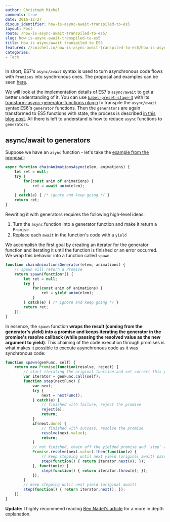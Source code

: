 ```yaml
---
author: Christoph Michel
comments: true
date: 2016-12-27
disqus_identifier: how-is-async-await-transpiled-to-es5
layout: Post
route: /how-is-async-await-transpiled-to-es5/
slug: how-is-async-await-transpiled-to-es5
title: How is async/await transpiled to ES5
featured: //cmichel.io/how-is-async-await-transpiled-to-es5/how-is-async-await-transpiled.png
categories:
- Tech
---
```


In short, ES7's `async/await` syntax is used to turn asynchronous code flows with `Promises` into synchronous ones.
The proposal and examples can be seen [here](https://tc39.github.io/ecmascript-asyncawait/).

We will look at the implementation details of ES7's `async/await` to get a better understanding of it.
You can use [`babel-preset-stage-3`](https://babeljs.io/docs/plugins/preset-stage-3/) with its [transform-async-generator-functions plugin](https://babeljs.io/docs/plugins/transform-async-generator-functions/) to transpile the `async/await` syntax ES6's `generator` functions.
Then the `generators` are again transformed to ES5 functions with state, the process is described [in this blog post](http://cmichel.io/how-are-generators-transpiled-to-es5/).
All there is left to understand is how to reduce `async` functions to `generators`.

## async/await to generators
Suppose we have an `async` function - let's take the [example from the proposal](https://tc39.github.io/ecmascript-asyncawait/):

```javascript
async function chainAnimationsAsync(elem, animations) {
    let ret = null;
    try {
        for(const anim of animations) {
            ret = await anim(elem);
        }
    } catch(e) { /* ignore and keep going */ }
    return ret;
}
```

Rewriting it with generators requires the following high-level ideas:
1. Turn the `async` function into a generator function and make it return a `Promise`
2. Replace each `await` in the function's code with a `yield`

We accomplish the first goal by creating an iterator for the generator function
and iterating it until the function is finished or an error occurred.
We wrap this behavior into a function called `spawn`.

```javascript
function chainAnimationsGenerator(elem, animations) {
    // spawn will return a Promise
    return spawn(function*() {
        let ret = null;
        try {
            for(const anim of animations) {
                ret = yield anim(elem);
            }
        } catch(e) { /* ignore and keep going */ }
        return ret;
    });
}
```

In essence, the `spawn` function **wraps the result (coming from the generator's yield) into a promise and keeps iterating the generator in the promise's resolve callback (while passing the resolved value as the new argument to yield)**. This chaining of the code execution through promises is what makes it possible to execute asynchronous code as it was synchronous code:

```javascript
function spawn(genFunc, self) {
    return new Promise(function(resolve, reject) {
        // start iterating the original function and set correct this pointer
        var iterator = genFunc.call(self);  
        function step(nextFunc) {
            var next;
            try {
                next = nextFunc();
            } catch(e) {
                // finished with failure, reject the promise
                reject(e);
                return;
            }
            if(next.done) {
                // finished with success, resolve the promise
                resolve(next.value);
                return;
            }
            // not finished, chain off the yielded promise and `step` again
            Promise.resolve(next.value).then(function(v) {
                // keep stepping until next yield (original await) passing new value to yield
                step(function() { return iterator.next(v); });
            }, function(e) {
                step(function() { return iterator.throw(e); });
            });
        }
        // keep stepping until next yield (original await)
        step(function() { return iterator.next(); });
    });
}
```

**Update:**
I highly recommend reading [Ben Nadel's article](https://www.bennadel.com/blog/3123-using-es6-generators-and-yield-to-implement-asynchronous-workflows-in-javascript.htm) for a more in depth explanation.
